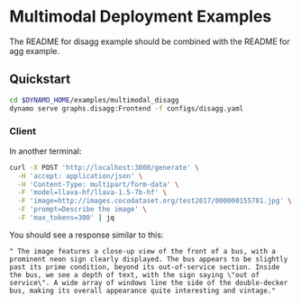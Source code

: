 <!--
SPDX-FileCopyrightText: Copyright (c) 2025 NVIDIA CORPORATION & AFFILIATES. All rights reserved.
SPDX-License-Identifier: Apache-2.0

Licensed under the Apache License, Version 2.0 (the "License");
you may not use this file except in compliance with the License.
You may obtain a copy of the License at

http://www.apache.org/licenses/LICENSE-2.0

Unless required by applicable law or agreed to in writing, software
distributed under the License is distributed on an "AS IS" BASIS,
WITHOUT WARRANTIES OR CONDITIONS OF ANY KIND, either express or implied.
See the License for the specific language governing permissions and
limitations under the License.
-->

# Multimodal Deployment Examples

The README for disagg example should be combined with the README for agg example.

## Quickstart

```bash
cd $DYNAMO_HOME/examples/multimodal_disagg
dynamo serve graphs.disagg:Frontend -f configs/disagg.yaml
```

### Client

In another terminal:
```bash
curl -X POST 'http://localhost:3000/generate' \
  -H 'accept: application/json' \
  -H 'Content-Type: multipart/form-data' \
  -F 'model=llava-hf/llava-1.5-7b-hf' \
  -F 'image=http://images.cocodataset.org/test2017/000000155781.jpg' \
  -F 'prompt=Describe the image' \
  -F 'max_tokens=300' | jq
```

You should see a response similar to this:
```
" The image features a close-up view of the front of a bus, with a prominent neon sign clearly displayed. The bus appears to be slightly past its prime condition, beyond its out-of-service section. Inside the bus, we see a depth of text, with the sign saying \"out of service\". A wide array of windows line the side of the double-decker bus, making its overall appearance quite interesting and vintage."
```